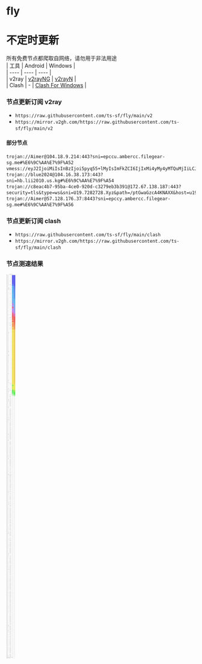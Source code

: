 # fly
# 不定时更新
所有免费节点都爬取自网络，请勿用于非法用途  
|  工具  | Android  | Windows  |  
|  ----  | ----   | ----  |  
| v2ray  | [v2rayNG](https://github.com/2dust/v2rayNG/releases) | [v2rayN](https://github.com/2dust/v2rayN/releases) |  
| Clash  | - | [Clash For Windows](https://github.com/2dust/clashN/releases) | 
  
### 节点更新订阅  v2ray
- `https://raw.githubusercontent.com/ts-sf/fly/main/v2`  
- `https://mirror.v2gh.com/https://raw.githubusercontent.com/ts-sf/fly/main/v2`  

#### 部分节点  
``` 
trojan://Aimer@104.18.9.214:443?sni=epccu.ambercc.filegear-sg.me#%E6%9C%AA%E7%9F%A52
vmess://eyJ2IjoiMiIsInBzIjoi5pyq55+lMyIsImFkZCI6IjIxMi4yMy4yMTQuMjIiLCJwb3J0IjoiMjAwMDEiLCJpZCI6IjM0NzdlNTVhLTU2YmUtNGUwMy1hN2I5LWY2MDQ2MGJhNmI1NiIsImFpZCI6IjAiLCJzY3kiOiJhdXRvIiwibmV0IjoidGNwIiwidHlwZSI6Imh0dHAiLCJob3N0IjoidHJhZmZpYy10aWxlLm1hcHMuc25hcHAuaXIiLCJwYXRoIjoiLyIsInRscyI6IiIsInNuaSI6IiIsInRlc3RfbmFtZSI6IjMifQ==
trojan://blue2024@104.16.38.173:443?sni=hb.lii2010.us.kg#%E6%9C%AA%E7%9F%A54
trojan://c8eac4b7-95ba-4ce0-920d-c3279eb3b391@172.67.138.187:443?security=tls&type=ws&sni=U19.7282728.Xyz&path=/ptGwaGzcA4KNAXX&host=u19.7282728.xyz#%E6%9C%AA%E7%9F%A55
trojan://Aimer@57.128.176.37:8443?sni=epccy.ambercc.filegear-sg.me#%E6%9C%AA%E7%9F%A56
```
### 节点更新订阅  clash
- `https://raw.githubusercontent.com/ts-sf/fly/main/clash`  
- `https://mirror.v2gh.com/https://raw.githubusercontent.com/ts-sf/fly/main/clash`  

### 节点测速结果
![image](traffic.png)
